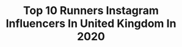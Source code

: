 ---
title: Top 10 Runners Instagram Influencers In United Kingdom In 2020
description: >-
  Find top runners Instagram influencers in United Kingdom in 2020. Most popular hashtags: #stayhome #ootd #runner #makeup.
platform: Instagram
profiles:
  - username: "carolinelabouchere"
    fullname: >-
      Caroline Labouchere
    location: "United Kingdom"
    followers: 138059
    engagement: 461
    commentsToLikes: 0.033699
    id: ck0u2e4x0zmj70i19qq4ubmiv
    verified: true
    hashtags: "#stayintouch, #over50, #thinkpositive, #fashion"
  - username: "rachrunsoutdoors"
    fullname: >-
      RachRunsOutdoors
    location: "United Kingdom"
    followers: 5386
    engagement: 635
    commentsToLikes: 0.120222
    id: ck6tjjsbr2upw0j719awban4b
    verified: false
    hashtags: "#mamtor, #trailsisters, #westsussex, #trailkids"
  - username: "tina_eisen"
    fullname: >-
      Tina Eisen
    location: "United Kingdom"
    followers: 63620
    engagement: 448
    commentsToLikes: 0.026067
    id: ck0ttm3r43b360i199yinkx33
    verified: false
    hashtags: "#creativebeauty, #purplelips, #exfoliatingmask, #quarantineartclub"
  - username: "whatkathydidnext"
    fullname: >-
      Kathy 50+🇬🇧
    location: "United Kingdom"
    followers: 28011
    engagement: 160
    commentsToLikes: 0.251312
    id: ck0vzqj35aers0i19ony6i0o2
    verified: false
    hashtags: "#happytagging, #cloudbag, #50andfabulous, #springready"
  - username: "armana_rai"
    fullname: >-
      Armana Rai - RUN 💫
    location: "United Kingdom"
    followers: 23468
    engagement: 251
    commentsToLikes: 0.058176
    id: ck8tcbymfyzhu0j78drxaes78
    verified: false
    hashtags: "#nowatch, #tsp, #underamouruk, #sunday"
  - username: "kellogs_ontherun"
    fullname: >-
      Kelly🏃‍♀️
    location: "United Kingdom"
    followers: 38785
    engagement: 483
    commentsToLikes: 0.022061
    id: ck13542n4zlnb0i199op3df0x
    verified: false
    hashtags: "#thismumruns, #noblerunners, #simplethings, #llanellihalfmarathon"
  - username: "spongecakesquaretin"
    fullname: >-
      Steven Carter-Bailey
    location: "United Kingdom"
    followers: 87961
    engagement: 658
    commentsToLikes: 0.012807
    id: ck5cfdhbtmql40i11btuyzi2v
    verified: true
    hashtags: "#breadcake, #isolation, #bowtie, #goldengatebridge"
  - username: "confessions_of_a_runner"
    fullname: >-
      Rick
    location: "United Kingdom"
    followers: 4090
    engagement: 880
    commentsToLikes: 0.169170
    id: ck5hpb65vr2i60i119pjbzx0z
    verified: false
    hashtags: "#runnerspace, #time2run, #runnersofinstagram, #equality"
  - username: "rodglobe"
    fullname: >-
      Rod L D’Silva 🇬🇧🇧🇷
    location: "United Kingdom"
    followers: 2142
    engagement: 1817
    commentsToLikes: 0.056465
    id: ck8tdad8z2jod0j78euufxsdm
    verified: false
    hashtags: "#throwbackthursday, #stmaarten, #caribbean, #redpaddleco"
  - username: "swatimukund"
    fullname: >-
      Swati Mukund
    location: "United Kingdom"
    followers: 112015
    engagement: 294
    commentsToLikes: 0.037473
    id: ck15swp0qf6kc0i19txfx68wn
    verified: false
    hashtags: "#throwback, #kindness, #hair, #mumbai"
---